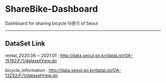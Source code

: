 # ShareBike-Dashboard

Dashboard for sharing bicycle 따릉이 of Seoul

***

## DataSet Link 
rental_2020.06 ~ 2021.01 : http://data.seoul.go.kr/dataList/OA-15182/F/1/datasetView.do

bicycle_information : http://data.seoul.go.kr/dataList/OA-13252/F/1/datasetView.do